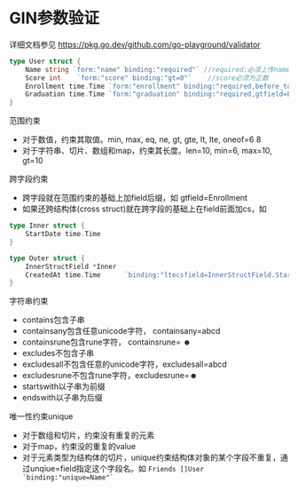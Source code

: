 # GIN参数验证
详细文档参见 https://pkg.go.dev/github.com/go-playground/validator

```Go
type User struct {
    Name string `form:"name" binding:"required"` //required:必须上传name参数
    Score int    `form:"score" binding:"gt=0"`    //score必须为正数    
    Enrollment time.Time `form:"enrollment" binding:"required,before_today" time_format:"2006-01-02" time_utc:"8"`       //自定义验证before_today，日期格式东8区
    Graduation time.Time `form:"graduation" binding:"required,gtfield=Enrollment" time_format:"2006-01-02" time_utc:"8"` //毕业时间要晚于入学时间
}
```  
范围约束  
- 对于数值，约束其取值。min, max, eq, ne, gt, gte, lt, lte, oneof=6 8  
- 对于字符串、切片、数组和map，约束其长度。len=10, min=6, max=10, gt=10   

跨字段约束  
- 跨字段就在范围约束的基础上加field后缀，如 gtfield=Enrollment
- 如果还跨结构体(cross struct)就在跨字段的基础上在field前面加cs，如 
```Go
type Inner struct {
	StartDate time.Time
}

type Outer struct {
	InnerStructField *Inner
	CreatedAt time.Time      `binding:"ltecsfield=InnerStructField.StartDate"`
}
```

字符串约束  
- contains包含子串
- containsany包含任意unicode字符， containsany=abcd
- containsrune包含rune字符， containsrune= ☻
- excludes不包含子串
- excludesall不包含任意的unicode字符，excludesall=abcd
- excludesrune不包含rune字符，excludesrune=☻
- startswith以子串为前缀
- endswith以子串为后缀  

唯一性约束unique  
- 对于数组和切片，约束没有重复的元素
- 对于map，约束没的重复的value
- 对于元素类型为结构体的切片，unique约束结构体对象的某个字段不重复，通过unqiue=field指定这个字段名。如 ``` Friends []User `binding:"unique=Name"` ```


